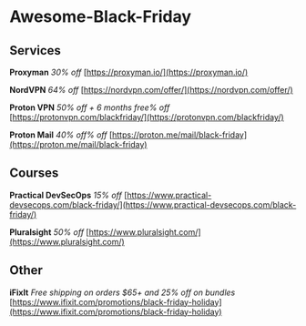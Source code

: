 # Awesome-Black-Friday

## Services

**Proxyman** *30% off* [https://proxyman.io/](https://proxyman.io/)

**NordVPN** *64% off* [https://nordvpn.com/offer/](https://nordvpn.com/offer/)

**Proton VPN** *50% off + 6 months free% off* [https://protonvpn.com/blackfriday/](https://protonvpn.com/blackfriday/)

**Proton Mail** *40% off% off* [https://proton.me/mail/black-friday](https://proton.me/mail/black-friday)


## Courses

**Practical DevSecOps** *15% off* [https://www.practical-devsecops.com/black-friday/](https://www.practical-devsecops.com/black-friday/)

**Pluralsight** *50% off* [https://www.pluralsight.com/](https://www.pluralsight.com/)


## Other

**iFixIt** *Free shipping on orders $65+ and 25% off on bundles* [https://www.ifixit.com/promotions/black-friday-holiday](https://www.ifixit.com/promotions/black-friday-holiday)
